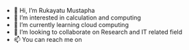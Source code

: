 - 👋 Hi, I’m Rukayatu Mustapha
- 👀 I’m interested in calculation and computing
- 🌱 I’m currently learning cloud computing
- 💞️ I’m looking to collaborate on Research and IT related field
- 📫 You can reach me on 



